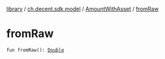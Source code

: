 [library](../../index.md) / [ch.decent.sdk.model](../index.md) / [AmountWithAsset](index.md) / [fromRaw](./from-raw.md)

# fromRaw

`fun fromRaw(): `[`Double`](https://kotlinlang.org/api/latest/jvm/stdlib/kotlin/-double/index.html)